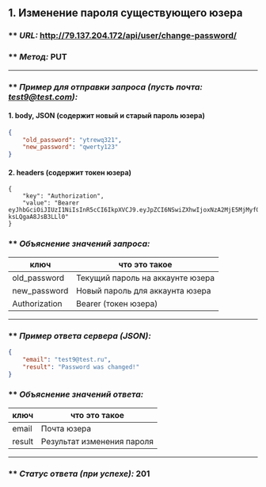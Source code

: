 ## 1. Изменение пароля существующего юзера

### ** _URL:_ http://79.137.204.172/api/user/change-password/

### ** _Метод:_ PUT

<hr>

### ** _Пример для отправки запроса (пусть почта: test9@test.com):_

#### 1. body, JSON (содержит новый и старый пароль юзера)

```json
{
    "old_password": "ytrewq321",
    "new_password": "qwerty123"
}
```

#### 2. headers (содержит токен юзера)

```
{
    "key": "Authorization",
    "value": "Bearer eyJhbGciOiJIUzI1NiIsInR5cCI6IkpXVCJ9.eyJpZCI6NSwiZXhwIjoxNzA2MjE5MjMyfQ.yMy6RiCFvhitLZ0IavmQS4P_O1-ksLQgaA8JsB3LLl0"
}
```

### ** _Объяснение значений запроса:_

| ключ          | что это такое                    |
|---------------|----------------------------------|
| old_password  | Текущий пароль на аккаунте юзера |
| new_password  | Новый пароль для аккаунта юзера  |
| Authorization | Bearer (токен юзера)             |

<hr>

### ** _Пример ответа сервера (JSON):_

```json
{
    "email": "test9@test.ru",
    "result": "Password was changed!"
}
```

### ** _Объяснение значений ответа:_

| ключ   | что это такое              |
|--------|----------------------------|
| email  | Почта юзера                |
| result | Результат изменения пароля |


<hr>

### ** _Статус ответа (при успехе):_ 201
